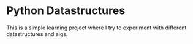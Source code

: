 Python Datastructures
========================

This is a simple learning project where I try to experiment with different datastructures and algs.
